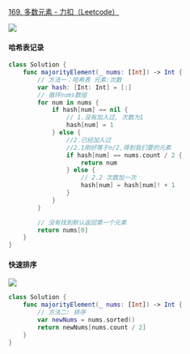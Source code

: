 
[169\. 多数元素 \- 力扣（Leetcode）](https://leetcode.cn/problems/majority-element/description/)


![](https://tva1.sinaimg.cn/large/008vxvgGly1h8vm8pt42kj30wj0u0wg7.jpg)


#### 哈希表记录
```Swift
class Solution {
    func majorityElement(_ nums: [Int]) -> Int {
        // 方法一：哈希表 元素:次数
        var hash: [Int: Int] = [:]
        // 循环nums数组
        for num in nums {
            if hash[num] == nil {
                // 1.没有加入过, 次数为1
                hash[num] = 1
            } else {
                //2.已经加入过
                //2.1刚好等于n/2,得到我们要的元素
                if hash[num] == nums.count / 2 {
                    return num
                } else {
                    // 2.2 次数加一次
                    hash[num] = hash[num]! + 1
                }
            }
        }

        // 没有找到默认返回第一个元素
        return nums[0]
    }
}

```

#### 快速排序

![](https://tva1.sinaimg.cn/large/008vxvgGly1h8vmbl11mmj31bc0b4dgk.jpg)

```swift
class Solution {
    func majorityElement(_ nums: [Int]) -> Int {
        // 方法二: 排序
        var newNums = nums.sorted()
        return newNums[nums.count / 2]
    }
}
```